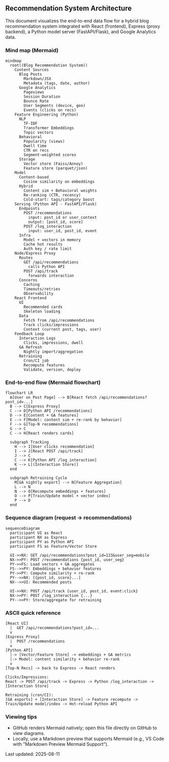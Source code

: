 ## Recommendation System Architecture

This document visualizes the end-to-end data flow for a hybrid blog recommendation system integrated with React (frontend), Express (proxy backend), a Python model server (FastAPI/Flask), and Google Analytics data.

### Mind map (Mermaid)

```mermaid
mindmap
  root((Blog Recommendation System))
    Content Sources
      Blog Posts
        Markdown/JSX
        Metadata (tags, date, author)
      Google Analytics
        Pageviews
        Session Duration
        Bounce Rate
        User Segments (device, geo)
        Events (clicks on recs)
    Feature Engineering (Python)
      NLP
        TF-IDF
        Transformer Embeddings
        Topic vectors
      Behavioral
        Popularity (views)
        Dwell time
        CTR on recs
        Segment-weighted scores
      Storage
        Vector store (Faiss/Annoy)
        Feature store (parquet/json)
    Model
      Content-based
        Cosine similarity on embeddings
      Hybrid
        Content sim + Behavioral weights
        Re-ranking (CTR, recency)
        Cold-start: tags/category boost
    Serving (Python API - FastAPI/Flask)
      Endpoints
        POST /recommendations
          input: post_id or user_context
          output: [post_id, score]
        POST /log_interaction
          input: user_id, post_id, event
      Infra
        Model + vectors in memory
        Cache hot results
        Auth key / rate limit
    Node/Express Proxy
      Routes
        GET /api/recommendations
          calls Python API
        POST /api/track
          forwards interaction
      Concerns
        Caching
        Timeouts/retries
        Observability
    React Frontend
      UI
        Recommended cards
        Skeleton loading
      Data
        Fetch from /api/recommendations
        Track clicks/impressions
        Context (current post, tags, user)
    Feedback Loop
      Interaction Logs
        Clicks, impressions, dwell
      GA Refresh
        Nightly import/aggregation
      Retraining
        Cron/CI job
        Recompute features
        Validate, version, deploy
```

### End-to-end flow (Mermaid flowchart)

```mermaid
flowchart LR
  A[User on Post Page] --> B[React fetch /api/recommendations?post_id=...]
  B --> C[Express Proxy]
  C --> D[Python API /recommendations]
  D --> E[Content + GA features]
  E --> F[Model: content sim + re-rank by behavior]
  F --> G[Top-N recommendations]
  G --> C
  C --> H[React renders cards]

  subgraph Tracking
    H --> I[User clicks recommendation]
    I --> J[React POST /api/track]
    J --> C
    C --> K[Python API /log_interaction]
    K --> L[(Interaction Store)]
  end

  subgraph Retraining Cycle
    M[GA nightly export] --> N[Feature Aggregation]
    L --> N
    N --> O[Recompute embeddings + features]
    O --> P[Train/Update model + vector index]
    P --> D
  end
```

### Sequence diagram (request → recommendations)

```mermaid
sequenceDiagram
  participant UI as React
  participant NX as Express
  participant PY as Python API
  participant FS as Feature/Vector Store

  UI->>NX: GET /api/recommendations?post_id=123&user_seg=mobile
  NX->>PY: POST /recommendations {post_id, user_seg}
  PY->>FS: Load vectors + GA aggregates
  FS-->>PY: Embeddings + behavior features
  PY->>PY: Compute similarity + re-rank
  PY-->>NX: [{post_id, score}...]
  NX-->>UI: Recommended posts

  UI->>NX: POST /api/track {user_id, post_id, event:click}
  NX->>PY: POST /log_interaction {...}
  PY-->>PY: Store/aggregate for retraining
```

### ASCII quick reference

```
[React UI]
  |  GET /api/recommendations?post_id=...
  v
[Express Proxy]
  |  POST /recommendations
  v
[Python API]
  |-> [Vector/Feature Store] -> embeddings + GA metrics
  |-> Model: content similarity + behavior re-rank
  v
[Top-N Recs] -> back to Express -> React renders

Clicks/Impressions:
React -> POST /api/track -> Express -> Python /log_interaction -> [Interaction Store]

Retraining (cron/CI):
[GA exports] + [Interaction Store] -> Feature recompute -> Train/Update model/index -> Hot-reload Python API
```

### Viewing tips

- GitHub renders Mermaid natively; open this file directly on GitHub to view diagrams.
- Locally, use a Markdown preview that supports Mermaid (e.g., VS Code with "Markdown Preview Mermaid Support").





Last updated: 2025-08-11
